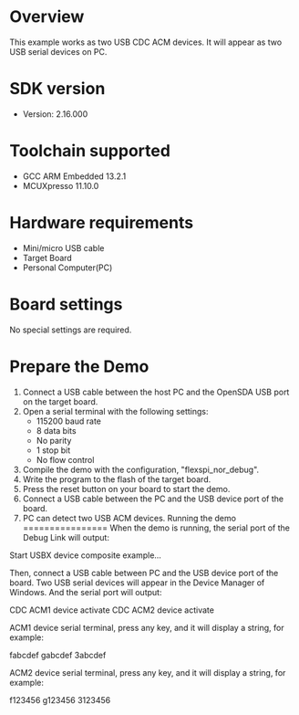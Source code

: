 Overview
========
This example works as two USB CDC ACM devices. It will appear as two USB serial devices on PC.


SDK version
===========
- Version: 2.16.000

Toolchain supported
===================
- GCC ARM Embedded  13.2.1
- MCUXpresso  11.10.0

Hardware requirements
=====================
- Mini/micro USB cable
- Target Board
- Personal Computer(PC)

Board settings
==============
No special settings are required.

Prepare the Demo
================
1.  Connect a USB cable between the host PC and the OpenSDA USB port on the target board.
2.  Open a serial terminal with the following settings:
    - 115200 baud rate
    - 8 data bits
    - No parity
    - 1 stop bit
    - No flow control
3.  Compile the demo with the configuration, "flexspi_nor_debug".
4.  Write the program to the flash of the target board.
5.  Press the reset button on your board to start the demo.
6.  Connect a USB cable between the PC and the USB device port of the board.
7.  PC can detect two USB ACM devices.
Running the demo
================
When the demo is running, the serial port of the Debug Link will output:

Start USBX device composite example...

Then, connect a USB cable between PC and the USB device port of the board.
Two USB serial devices will appear in the Device Manager of Windows.
And the serial port will output:

CDC ACM1 device activate
CDC ACM2 device activate

ACM1 device serial terminal, press any key, and it will display a string, for example:

fabcdef
gabcdef
3abcdef

ACM2 device serial terminal, press any key, and it will display a string, for example:

f123456
g123456
3123456

